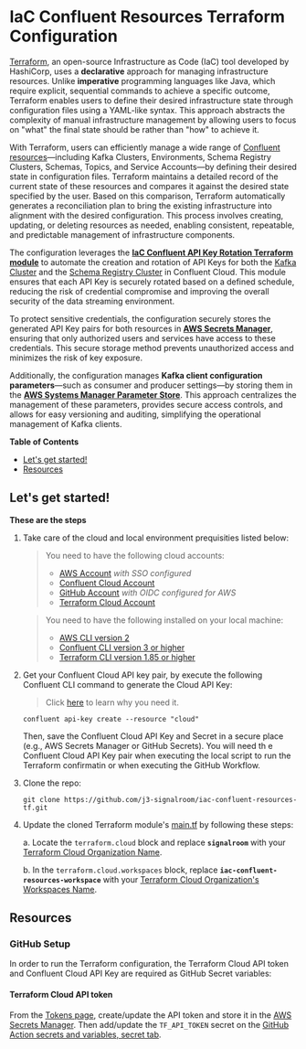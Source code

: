 # IaC Confluent Resources Terraform Configuration
[Terraform](https://terraform.io), an open-source Infrastructure as Code (IaC) tool developed by HashiCorp, uses a **declarative** approach for managing infrastructure resources. Unlike **imperative** programming languages like Java, which require explicit, sequential commands to achieve a specific outcome, Terraform enables users to define their desired infrastructure state through configuration files using a YAML-like syntax. This approach abstracts the complexity of manual infrastructure management by allowing users to focus on "what" the final state should be rather than "how" to achieve it.

With Terraform, users can efficiently manage a wide range of [Confluent resources](https://registry.terraform.io/providers/confluentinc/confluent/latest/docs)—including Kafka Clusters, Environments, Schema Registry Clusters, Schemas, Topics, and Service Accounts—by defining their desired state in configuration files. Terraform maintains a detailed record of the current state of these resources and compares it against the desired state specified by the user. Based on this comparison, Terraform automatically generates a reconciliation plan to bring the existing infrastructure into alignment with the desired configuration. This process involves creating, updating, or deleting resources as needed, enabling consistent, repeatable, and predictable management of infrastructure components.

The configuration leverages the [**IaC Confluent API Key Rotation Terraform module**](https://github.com/j3-signalroom/iac-confluent-api_key_rotation-tf_module) to automate the creation and rotation of API Keys for both the [Kafka Cluster](https://registry.terraform.io/providers/confluentinc/confluent/latest/docs/resources/confluent_kafka_cluster) and the [Schema Registry Cluster](https://registry.terraform.io/providers/confluentinc/confluent/latest/docs/resources/confluent_schema_registry_cluster) in Confluent Cloud. This module ensures that each API Key is securely rotated based on a defined schedule, reducing the risk of credential compromise and improving the overall security of the data streaming environment.

To protect sensitive credentials, the configuration securely stores the generated API Key pairs for both resources in [**AWS Secrets Manager**](.blog/aws-secrets-manager-secrets.md), ensuring that only authorized users and services have access to these credentials. This secure storage method prevents unauthorized access and minimizes the risk of key exposure.

Additionally, the configuration manages **Kafka client configuration parameters**—such as consumer and producer settings—by storing them in the [**AWS Systems Manager Parameter Store**](.blog/aws-parameter-store-parameters.md). This approach centralizes the management of these parameters, provides secure access controls, and allows for easy versioning and auditing, simplifying the operational management of Kafka clients.

**Table of Contents**

<!-- toc -->
+ [Let's get started!](#lets-get-started)
+ [Resources](#resources)
<!-- tocstop -->

## Let's get started!
**These are the steps**

1. Take care of the cloud and local environment prequisities listed below:
    > You need to have the following cloud accounts:
    > - [AWS Account](https://signin.aws.amazon.com/) *with SSO configured*
    > - [Confluent Cloud Account](https://confluent.cloud/)
    > - [GitHub Account](https://github.com) *with OIDC configured for AWS*
    > - [Terraform Cloud Account](https://app.terraform.io/)

    > You need to have the following installed on your local machine:
    > - [AWS CLI version 2](https://docs.aws.amazon.com/cli/latest/userguide/getting-started-install.html)
    > - [Confluent CLI version 3 or higher](https://docs.confluent.io/confluent-cli/4.0/overview.html)
    > - [Terraform CLI version 1.85 or higher](https://developer.hashicorp.com/terraform/install)

2. Get your Confluent Cloud API key pair, by execute the following Confluent CLI command to generate the Cloud API Key:

    > Click [here](.blog/why-do-you-need-the-confluent-cloud-api-key.md#2-integration-with-cicd-pipelines) to learn why you need it.

    ```shell
    confluent api-key create --resource "cloud" 
    ```

    Then, save the Confluent Cloud API Key and Secret in a secure place (e.g., AWS Secrets Manager or GitHub Secrets).  You will need th e Confluent Cloud API Key pair when executing the local script to run the Terraform confirmatin or when executing the GitHub Workflow.

3. Clone the repo:
    ```shell
    git clone https://github.com/j3-signalroom/iac-confluent-resources-tf.git
    ```

4. Update the cloned Terraform module's [main.tf](main.tf) by following these steps:

    a. Locate the `terraform.cloud` block and replace **`signalroom`** with your [Terraform Cloud Organization Name](https://developer.hashicorp.com/terraform/cloud-docs/users-teams-organizations/organizations).

    b. In the `terraform.cloud.workspaces` block, replace **`iac-confluent-resources-workspace`** with your [Terraform Cloud Organization's Workspaces Name](https://developer.hashicorp.com/terraform/cloud-docs/workspaces).

## Resources


### GitHub Setup
In order to run the Terraform configuration, the Terraform Cloud API token and Confluent Cloud API Key are required as GitHub Secret variables:

#### Terraform Cloud API token
From the [Tokens page](https://app.terraform.io/app/settings/tokens), create/update the API token and store it in the [AWS Secrets Manager](https://us-east-1.console.aws.amazon.com/secretsmanager/secret?name=%2Fsi-iac-confluent_cloud_kafka_api_key_rotation-tf%2Fconfluent&region=us-east-1).  Then add/update the `TF_API_TOKEN` secret on the [GitHub Action secrets and variables, secret tab](https://github.com/signalroom/si-iac-confluent_cloud_kafka_api_key_rotation-tf/settings/secrets/actions).

